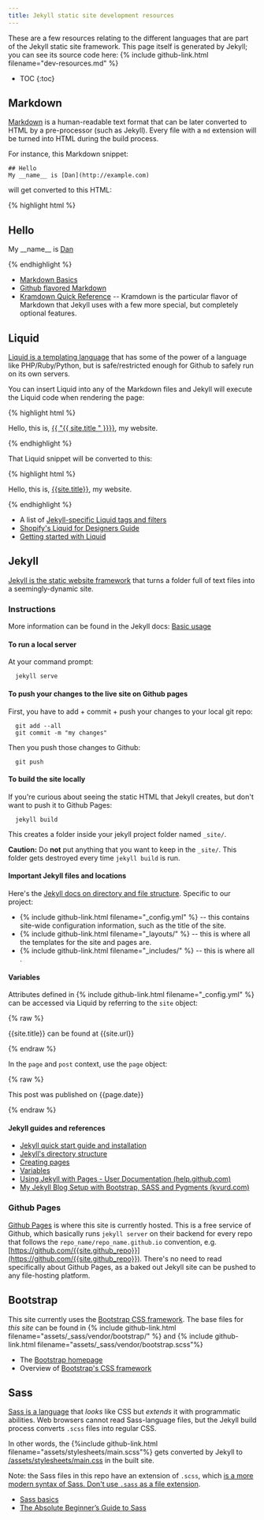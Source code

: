 ```yaml
---
title: Jekyll static site development resources
---
```


These are a few resources relating to the different languages that are part of the Jekyll static site framework. This page itself is generated by Jekyll; you can see its source code here: {% include github-link.html filename="dev-resources.md" %}


* TOC
{:toc}



## Markdown

[Markdown](http://daringfireball.net/projects/markdown/syntax) is a human-readable text format that can be later converted to HTML by a pre-processor (such as Jekyll). Every file with a `md` extension will be turned into HTML during the build process.

For instance, this Markdown snippet:

~~~
## Hello
My __name__ is [Dan](http://example.com)
~~~

will get converted to this HTML:

{% highlight html %}
<h2>Hello</h2>
<p>My __name__ is <a href="http://example.com">Dan</a></p>
{% endhighlight %}

- [Markdown Basics](https://help.github.com/articles/markdown-basics/)
- [Github flavored Markdown](https://help.github.com/articles/github-flavored-markdown/)
- [Kramdown Quick Reference](http://kramdown.gettalong.org/quickref.html) -- Kramdown is the particular flavor of Markdown that Jekyll uses with a few more special, but completely optional features.

## Liquid

[Liquid is a templating language](http://liquidmarkup.org/) that has some of the power of a language like PHP/Ruby/Python, but is safe/restricted enough for Github to safely run on its own servers.

You can insert Liquid into any of the Markdown files and Jekyll will execute the Liquid code when rendering the page:

{% highlight html %}
<p>Hello, this is,
  <a href="{{ "{{ site.url " }}}}">{{ "{{ site.title " }}}}</a>,
  my website.
</p>
{% endhighlight %}


That Liquid snippet will be converted to this:

{% highlight html %}
<p>Hello, this is,
  <a href="{{ site.url }}">{{site.title}}</a>,
  my website.
</p>
{% endhighlight %}


- A list of [Jekyll-specific Liquid tags and filters](http://jekyllrb.com/docs/templates/)
- [Shopify's Liquid for Designers Guide](https://github.com/Shopify/liquid/wiki/Liquid-for-Designers)
- [Getting started with Liquid](http://webdesign.tutsplus.com/tutorials/getting-started-with-liquid-shopifys-template-language--cms-19747)

## Jekyll

[Jekyll is the static website framework](http://jekyllrb.com/) that turns a folder full of text files into a seemingly-dynamic site. 


### Instructions

More information can be found in the Jekyll docs: [Basic usage](http://jekyllrb.com/docs/usage/)

#### To run a local server

At your command prompt:

      jekyll serve

#### To push your changes to the live site on Github pages

First, you have to add + commit + push your changes to your local git repo:

      git add --all
      git commit -m "my changes"

Then you push those changes to Github:

      git push


#### To build the site locally

If you're curious about seeing the static HTML that Jekyll creates, but don't want to push it to Github Pages:

      jekyll build

This creates a folder inside your jekyll project folder named `_site/`. 

__Caution:__ Do __not__ put anything that you want to keep in the `_site/`. This folder gets destroyed every time `jekyll build` is run.


#### Important Jekyll files and locations

Here's the [Jekyll docs on directory and file structure](http://jekyllrb.com/docs/structure/). Specific to our project:

- {% include github-link.html filename="_config.yml" %} -- this contains site-wide configuration information, such as the title of the site.
- {% include github-link.html filename="_layouts/" %} -- this is where all the templates for the site and pages are.
- {% include github-link.html filename="_includes/" %} -- this is where all .

#### Variables

Attributes defined in {% include github-link.html filename="_config.yml" %} can be accessed via Liquid by referring to the `site` object:

{% raw %}
  <p>{{site.title}} can be found at {{site.url}}</p>
{% endraw %}


In the `page` and `post` context, use the `page` object:

{% raw %}
  <p>This post was published on {{page.date}}</p>
{% endraw %}



#### Jekyll guides and references

- [Jekyll quick start guide and installation](http://jekyllrb.com/docs/quickstart/)
- [Jekyll's directory structure](http://jekyllrb.com/docs/structure/)
- [Creating pages](http://jekyllrb.com/docs/pages/)
- [Variables](http://jekyllrb.com/docs/variables/)
- [Using Jekyll with Pages - User Documentation (help.github.com)](https://help.github.com/articles/using-jekyll-with-pages/) 
- [My Jekyll Blog Setup with Bootstrap, SASS and Pygments (kvurd.com)](http://kvurd.com/blog/my-jekyll-blog-setup-bootstrap-sass-pygments/) 


### Github Pages

[Github Pages](http://jekyllrb.com/) is where this site is currently hosted. This is a free service of Github, which basically runs `jekyll server` on their backend for every repo that follows the `repo_name/repo_name.github.io` convention, e.g. [https://github.com/{{site.github_repo}}](https://github.com/{{site.github_repo}}). There's no need to read specifically about Github Pages, as a baked out Jekyll site can be pushed to any file-hosting platform.


## Bootstrap

This site currently uses the [Bootstrap CSS framework](http://getbootstrap.com/). The base files for _this site_ can be found in {% include github-link.html filename="assets/_sass/vendor/bootstrap/" %} and {% include github-link.html filename="assets/_sass/vendor/bootstrap.scss"%}


- The [Bootstrap homepage](http://getbootstrap.com/)
- Overview of [Bootstrap's CSS framework](http://getbootstrap.com/css/)


## Sass

[Sass is a language](http://sass-lang.com/) that _looks_ like CSS but _extends_ it with programmatic abilities. Web browsers cannot read Sass-language files, but the Jekyll build process converts `.scss` files into regular CSS.

In other words, the {%include github-link.html filename="assets/stylesheets/main.scss"%} gets converted by Jekyll to [/assets/stylesheets/main.css](/assets/stylesheets/main.css) in the built site.

Note: the Sass files in this repo have an extension of `.scss`, which [is a more modern syntax of Sass. Don't use `.sass` as a file extension](http://sass-lang.com/).

- [Sass basics](http://sass-lang.com/guide)
- [The Absolute Beginner’s Guide to Sass](http://blog.teamtreehouse.com/the-absolute-beginners-guide-to-sass)



